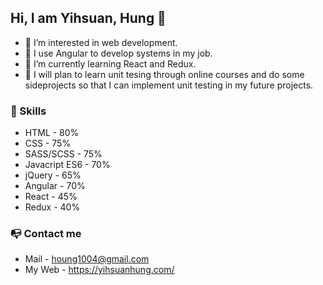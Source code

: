## Hi, I am Yihsuan, Hung 👋
- 👀 I’m interested in web development.
- 💼 I use Angular to develop systems in my job.
- 🌱 I’m currently learning React and Redux.
- 📝 I will plan to learn unit tesing through online courses and do some sideprojects so that I can implement unit testing in my future projects.

### 🔨 Skills 
* HTML - 80%            
* CSS  - 75%            
* SASS/SCSS - 75%      
* Javacript ES6 - 70%  
* jQuery - 65%
* Angular - 70%
* React - 45%
* Redux - 40%

### 📭 Contact me
* Mail - houng1004@gmail.com
* My Web - https://yihsuanhung.com/

